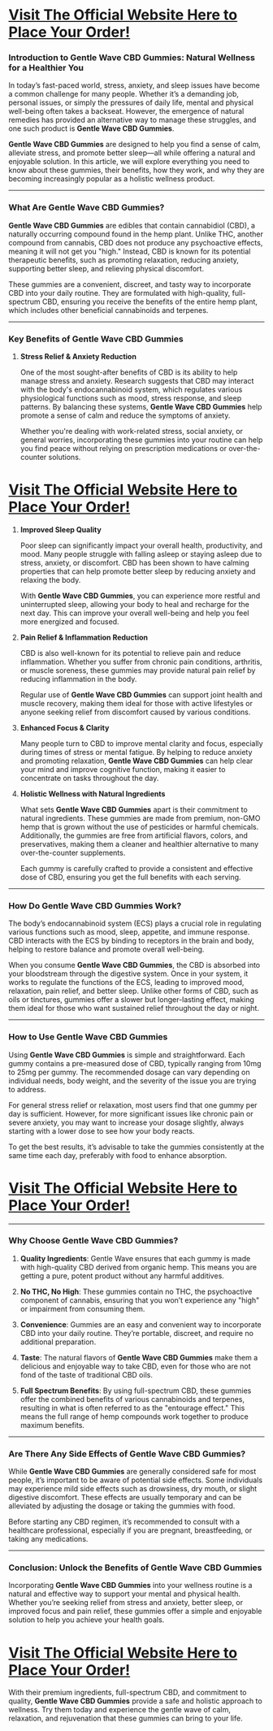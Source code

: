 <div class="markdown-heading" dir="auto">
<h1 class="heading-element" dir="auto" tabindex="-1"><a href="https://getdeals24x7.com/order-Gentle" rel="nofollow">Visit The Official Website Here to Place Your Order!</a></h1>
<a id="user-content-visit-the-official-website-here-to-place-your-order" class="anchor" href="https://github.com/Felixbbohn/Gentle-Wave-C-B-D-Gummiez-Natural-Wellness-for-Mind-Body#visit-the-official-website-here-to-place-your-order"></a></div>
<div class="markdown-heading" dir="auto">
<h3 class="heading-element" dir="auto" tabindex="-1">Introduction to Gentle Wave CBD Gummies: Natural Wellness for a Healthier You</h3>
<a id="user-content-introduction-to-gentle-wave-cbd-gummies-natural-wellness-for-a-healthier-you" class="anchor" href="https://github.com/Felixbbohn/Gentle-Wave-C-B-D-Gummiez-Natural-Wellness-for-Mind-Body#introduction-to-gentle-wave-cbd-gummies-natural-wellness-for-a-healthier-you"></a></div>
<p dir="auto">In today&rsquo;s fast-paced world, stress, anxiety, and sleep issues have become a common challenge for many people. Whether it&rsquo;s a demanding job, personal issues, or simply the pressures of daily life, mental and physical well-being often takes a backseat. However, the emergence of natural remedies has provided an alternative way to manage these struggles, and one such product is&nbsp;<strong>Gentle Wave CBD Gummies</strong>.</p>
<p dir="auto"><strong>Gentle Wave CBD Gummies</strong>&nbsp;are designed to help you find a sense of calm, alleviate stress, and promote better sleep&mdash;all while offering a natural and enjoyable solution. In this article, we will explore everything you need to know about these gummies, their benefits, how they work, and why they are becoming increasingly popular as a holistic wellness product.</p>
<hr />
<div class="markdown-heading" dir="auto">
<h3 class="heading-element" dir="auto" tabindex="-1">What Are Gentle Wave CBD Gummies?</h3>
<a id="user-content-what-are-gentle-wave-cbd-gummies" class="anchor" href="https://github.com/Felixbbohn/Gentle-Wave-C-B-D-Gummiez-Natural-Wellness-for-Mind-Body#what-are-gentle-wave-cbd-gummies"></a></div>
<p dir="auto"><strong>Gentle Wave CBD Gummies</strong>&nbsp;are edibles that contain cannabidiol (CBD), a naturally occurring compound found in the hemp plant. Unlike THC, another compound from cannabis, CBD does not produce any psychoactive effects, meaning it will not get you "high." Instead, CBD is known for its potential therapeutic benefits, such as promoting relaxation, reducing anxiety, supporting better sleep, and relieving physical discomfort.</p>
<p dir="auto">These gummies are a convenient, discreet, and tasty way to incorporate CBD into your daily routine. They are formulated with high-quality, full-spectrum CBD, ensuring you receive the benefits of the entire hemp plant, which includes other beneficial cannabinoids and terpenes.</p>
<hr />
<div class="markdown-heading" dir="auto">
<h3 class="heading-element" dir="auto" tabindex="-1">Key Benefits of Gentle Wave CBD Gummies</h3>
<a id="user-content-key-benefits-of-gentle-wave-cbd-gummies" class="anchor" href="https://github.com/Felixbbohn/Gentle-Wave-C-B-D-Gummiez-Natural-Wellness-for-Mind-Body#key-benefits-of-gentle-wave-cbd-gummies"></a></div>
<ol dir="auto">
<li>
<p dir="auto"><strong>Stress Relief &amp; Anxiety Reduction</strong></p>
<p dir="auto">One of the most sought-after benefits of CBD is its ability to help manage stress and anxiety. Research suggests that CBD may interact with the body's endocannabinoid system, which regulates various physiological functions such as mood, stress response, and sleep patterns. By balancing these systems,&nbsp;<strong>Gentle Wave CBD Gummies</strong>&nbsp;help promote a sense of calm and reduce the symptoms of anxiety.</p>
<p dir="auto">Whether you're dealing with work-related stress, social anxiety, or general worries, incorporating these gummies into your routine can help you find peace without relying on prescription medications or over-the-counter solutions.</p>
</li>
</ol>
<div class="markdown-heading" dir="auto">
<h1 class="heading-element" dir="auto" tabindex="-1"><a href="https://getdeals24x7.com/order-Gentle" rel="nofollow">Visit The Official Website Here to Place Your Order!</a></h1>
<a id="user-content-visit-the-official-website-here-to-place-your-order-1" class="anchor" href="https://github.com/Felixbbohn/Gentle-Wave-C-B-D-Gummiez-Natural-Wellness-for-Mind-Body#visit-the-official-website-here-to-place-your-order-1"></a></div>
<ol dir="auto">
<li>
<p dir="auto"><strong>Improved Sleep Quality</strong></p>
<p dir="auto">Poor sleep can significantly impact your overall health, productivity, and mood. Many people struggle with falling asleep or staying asleep due to stress, anxiety, or discomfort. CBD has been shown to have calming properties that can help promote better sleep by reducing anxiety and relaxing the body.</p>
<p dir="auto">With&nbsp;<strong>Gentle Wave CBD Gummies</strong>, you can experience more restful and uninterrupted sleep, allowing your body to heal and recharge for the next day. This can improve your overall well-being and help you feel more energized and focused.</p>
</li>
<li>
<p dir="auto"><strong>Pain Relief &amp; Inflammation Reduction</strong></p>
<p dir="auto">CBD is also well-known for its potential to relieve pain and reduce inflammation. Whether you suffer from chronic pain conditions, arthritis, or muscle soreness, these gummies may provide natural pain relief by reducing inflammation in the body.</p>
<p dir="auto">Regular use of&nbsp;<strong>Gentle Wave CBD Gummies</strong>&nbsp;can support joint health and muscle recovery, making them ideal for those with active lifestyles or anyone seeking relief from discomfort caused by various conditions.</p>
</li>
<li>
<p dir="auto"><strong>Enhanced Focus &amp; Clarity</strong></p>
<p dir="auto">Many people turn to CBD to improve mental clarity and focus, especially during times of stress or mental fatigue. By helping to reduce anxiety and promoting relaxation,&nbsp;<strong>Gentle Wave CBD Gummies</strong>&nbsp;can help clear your mind and improve cognitive function, making it easier to concentrate on tasks throughout the day.</p>
</li>
<li>
<p dir="auto"><strong>Holistic Wellness with Natural Ingredients</strong></p>
<p dir="auto">What sets&nbsp;<strong>Gentle Wave CBD Gummies</strong>&nbsp;apart is their commitment to natural ingredients. These gummies are made from premium, non-GMO hemp that is grown without the use of pesticides or harmful chemicals. Additionally, the gummies are free from artificial flavors, colors, and preservatives, making them a cleaner and healthier alternative to many over-the-counter supplements.</p>
<p dir="auto">Each gummy is carefully crafted to provide a consistent and effective dose of CBD, ensuring you get the full benefits with each serving.</p>
</li>
</ol>
<hr />
<div class="markdown-heading" dir="auto">
<h3 class="heading-element" dir="auto" tabindex="-1">How Do Gentle Wave CBD Gummies Work?</h3>
<a id="user-content-how-do-gentle-wave-cbd-gummies-work" class="anchor" href="https://github.com/Felixbbohn/Gentle-Wave-C-B-D-Gummiez-Natural-Wellness-for-Mind-Body#how-do-gentle-wave-cbd-gummies-work"></a></div>
<p dir="auto">The body&rsquo;s endocannabinoid system (ECS) plays a crucial role in regulating various functions such as mood, sleep, appetite, and immune response. CBD interacts with the ECS by binding to receptors in the brain and body, helping to restore balance and promote overall well-being.</p>
<p dir="auto">When you consume&nbsp;<strong>Gentle Wave CBD Gummies</strong>, the CBD is absorbed into your bloodstream through the digestive system. Once in your system, it works to regulate the functions of the ECS, leading to improved mood, relaxation, pain relief, and better sleep. Unlike other forms of CBD, such as oils or tinctures, gummies offer a slower but longer-lasting effect, making them ideal for those who want sustained relief throughout the day or night.</p>
<hr />
<div class="markdown-heading" dir="auto">
<h3 class="heading-element" dir="auto" tabindex="-1">How to Use Gentle Wave CBD Gummies</h3>
<a id="user-content-how-to-use-gentle-wave-cbd-gummies" class="anchor" href="https://github.com/Felixbbohn/Gentle-Wave-C-B-D-Gummiez-Natural-Wellness-for-Mind-Body#how-to-use-gentle-wave-cbd-gummies"></a></div>
<p dir="auto">Using&nbsp;<strong>Gentle Wave CBD Gummies</strong>&nbsp;is simple and straightforward. Each gummy contains a pre-measured dose of CBD, typically ranging from 10mg to 25mg per gummy. The recommended dosage can vary depending on individual needs, body weight, and the severity of the issue you are trying to address.</p>
<p dir="auto">For general stress relief or relaxation, most users find that one gummy per day is sufficient. However, for more significant issues like chronic pain or severe anxiety, you may want to increase your dosage slightly, always starting with a lower dose to see how your body reacts.</p>
<p dir="auto">To get the best results, it&rsquo;s advisable to take the gummies consistently at the same time each day, preferably with food to enhance absorption.</p>
<div class="markdown-heading" dir="auto">
<h1 class="heading-element" dir="auto" tabindex="-1"><a href="https://getdeals24x7.com/order-Gentle" rel="nofollow">Visit The Official Website Here to Place Your Order!</a></h1>
<a id="user-content-visit-the-official-website-here-to-place-your-order-2" class="anchor" href="https://github.com/Felixbbohn/Gentle-Wave-C-B-D-Gummiez-Natural-Wellness-for-Mind-Body#visit-the-official-website-here-to-place-your-order-2"></a></div>
<hr />
<div class="markdown-heading" dir="auto">
<h3 class="heading-element" dir="auto" tabindex="-1">Why Choose Gentle Wave CBD Gummies?</h3>
<a id="user-content-why-choose-gentle-wave-cbd-gummies" class="anchor" href="https://github.com/Felixbbohn/Gentle-Wave-C-B-D-Gummiez-Natural-Wellness-for-Mind-Body#why-choose-gentle-wave-cbd-gummies"></a></div>
<ol dir="auto">
<li>
<p dir="auto"><strong>Quality Ingredients</strong>: Gentle Wave ensures that each gummy is made with high-quality CBD derived from organic hemp. This means you are getting a pure, potent product without any harmful additives.</p>
</li>
<li>
<p dir="auto"><strong>No THC, No High</strong>: These gummies contain no THC, the psychoactive component of cannabis, ensuring that you won&rsquo;t experience any "high" or impairment from consuming them.</p>
</li>
<li>
<p dir="auto"><strong>Convenience</strong>: Gummies are an easy and convenient way to incorporate CBD into your daily routine. They&rsquo;re portable, discreet, and require no additional preparation.</p>
</li>
<li>
<p dir="auto"><strong>Taste</strong>: The natural flavors of&nbsp;<strong>Gentle Wave CBD Gummies</strong>&nbsp;make them a delicious and enjoyable way to take CBD, even for those who are not fond of the taste of traditional CBD oils.</p>
</li>
<li>
<p dir="auto"><strong>Full Spectrum Benefits</strong>: By using full-spectrum CBD, these gummies offer the combined benefits of various cannabinoids and terpenes, resulting in what is often referred to as the "entourage effect." This means the full range of hemp compounds work together to produce maximum benefits.</p>
</li>
</ol>
<hr />
<div class="markdown-heading" dir="auto">
<h3 class="heading-element" dir="auto" tabindex="-1">Are There Any Side Effects of Gentle Wave CBD Gummies?</h3>
<a id="user-content-are-there-any-side-effects-of-gentle-wave-cbd-gummies" class="anchor" href="https://github.com/Felixbbohn/Gentle-Wave-C-B-D-Gummiez-Natural-Wellness-for-Mind-Body#are-there-any-side-effects-of-gentle-wave-cbd-gummies"></a></div>
<p dir="auto">While&nbsp;<strong>Gentle Wave CBD Gummies</strong>&nbsp;are generally considered safe for most people, it&rsquo;s important to be aware of potential side effects. Some individuals may experience mild side effects such as drowsiness, dry mouth, or slight digestive discomfort. These effects are usually temporary and can be alleviated by adjusting the dosage or taking the gummies with food.</p>
<p dir="auto">Before starting any CBD regimen, it&rsquo;s recommended to consult with a healthcare professional, especially if you are pregnant, breastfeeding, or taking any medications.</p>
<hr />
<div class="markdown-heading" dir="auto">
<h3 class="heading-element" dir="auto" tabindex="-1">Conclusion: Unlock the Benefits of Gentle Wave CBD Gummies</h3>
<a id="user-content-conclusion-unlock-the-benefits-of-gentle-wave-cbd-gummies" class="anchor" href="https://github.com/Felixbbohn/Gentle-Wave-C-B-D-Gummiez-Natural-Wellness-for-Mind-Body#conclusion-unlock-the-benefits-of-gentle-wave-cbd-gummies"></a></div>
<p dir="auto">Incorporating&nbsp;<strong>Gentle Wave CBD Gummies</strong>&nbsp;into your wellness routine is a natural and effective way to support your mental and physical health. Whether you&rsquo;re seeking relief from stress and anxiety, better sleep, or improved focus and pain relief, these gummies offer a simple and enjoyable solution to help you achieve your health goals.</p>
<div class="markdown-heading" dir="auto">
<h1 class="heading-element" dir="auto" tabindex="-1"><a href="https://getdeals24x7.com/order-Gentle" rel="nofollow">Visit The Official Website Here to Place Your Order!</a></h1>
<a id="user-content-visit-the-official-website-here-to-place-your-order-3" class="anchor" href="https://github.com/Felixbbohn/Gentle-Wave-C-B-D-Gummiez-Natural-Wellness-for-Mind-Body#visit-the-official-website-here-to-place-your-order-3"></a></div>
<p dir="auto">With their premium ingredients, full-spectrum CBD, and commitment to quality,&nbsp;<strong>Gentle Wave CBD Gummies</strong>&nbsp;provide a safe and holistic approach to wellness. Try them today and experience the gentle wave of calm, relaxation, and rejuvenation that these gummies can bring to your life.</p>
